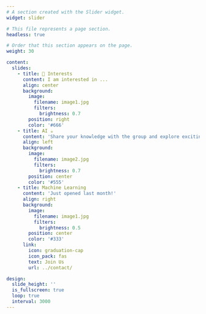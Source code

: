 ```yaml
---
# A section created with the Slider widget.
widget: slider

# This file represents a page section.
headless: true

# Order that this section appears on the page.
weight: 30

content:
  slides:
    - title: 👋 Interests
      content: I am interested in ...
      align: center
      background:
        image:
          filename: image1.jpg
          filters:
            brightness: 0.7
        position: right
        color: '#666'
    - title: AI ☕️
      content: 'Share your knowledge with the group and explore exciting new topics together!'
      align: left
      background:
        image:
          filename: image2.jpg
          filters:
            brightness: 0.7
        position: center
        color: '#555'
    - title: Machine Learning
      content: 'Just opened last month!'
      align: right
      background:
        image:
          filename: image1.jpg
          filters:
            brightness: 0.5
        position: center
        color: '#333'
      link:
        icon: graduation-cap
        icon_pack: fas
        text: Join Us
        url: ../contact/

design:
  slide_height: ''
  is_fullscreen: true
  loop: true
  interval: 3000
---
```

